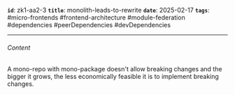 **`id`**: zk1-aa2-3
**`title`**: monolith-leads-to-rewrite
**`date`**: 2025-02-17
**`tags`**: #micro-frontends #frontend-architecture #module-federation #dependencies #peerDependencies #devDependencies

---

###### Content

A mono-repo with mono-package doesn't allow breaking changes and the bigger it grows, the less economically feasible it is to implement breaking changes.
